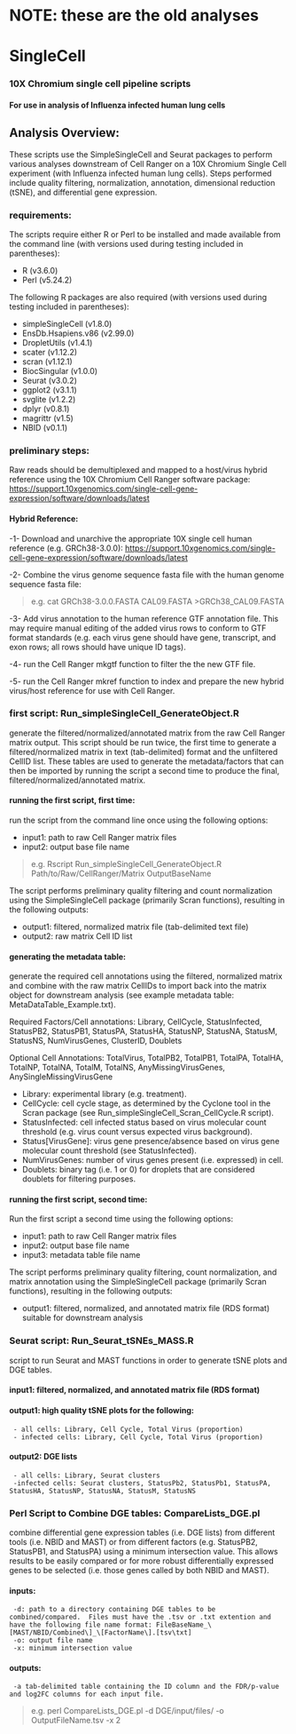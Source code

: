 # NOTE: these are the old analyses

# SingleCell
### 10X Chromium single cell pipeline scripts
#### For use in analysis of Influenza infected human lung cells

## Analysis Overview:
These scripts use the SimpleSingleCell and Seurat packages to perform various analyses downstream of Cell Ranger on a 10X Chromium Single Cell experiment (with Influenza infected human lung cells).  Steps performed include quality filtering, normalization, annotation, dimensional reduction (tSNE), and differential gene expression.

### requirements:
The scripts require either R or Perl to be installed and made available from the command line (with versions used during testing included in parentheses):
* R (v3.6.0)
* Perl (v5.24.2)

The following R packages are also required (with versions used during testing included in parentheses):
* simpleSingleCell (v1.8.0)
* EnsDb.Hsapiens.v86 (v2.99.0)
* DropletUtils (v1.4.1)
* scater (v1.12.2)
* scran (v1.12.1)
* BiocSingular (v1.0.0)
* Seurat (v3.0.2)
* ggplot2 (v3.1.1)
* svglite (v1.2.2)
* dplyr (v0.8.1)
* magrittr (v1.5)
* NBID (v0.1.1)

### preliminary steps: 
Raw reads should be demultiplexed and mapped to a host/virus hybrid reference using the 10X Chromium Cell Ranger software package:
https://support.10xgenomics.com/single-cell-gene-expression/software/downloads/latest

#### Hybrid Reference: 
-1- Download and unarchive the appropriate 10X single cell human reference (e.g. GRCh38-3.0.0):
https://support.10xgenomics.com/single-cell-gene-expression/software/downloads/latest

-2- Combine the virus genome sequence fasta file with the human genome sequence fasta file:
> e.g. cat GRCh38-3.0.0.FASTA CAL09.FASTA >GRCh38_CAL09.FASTA

-3- Add virus annotation to the human reference GTF annotation file.  This may require manual editing of the added virus rows to conform to GTF format standards (e.g. each virus gene should have gene, transcript, and exon rows; all rows should have unique ID tags).

-4- run the Cell Ranger mkgtf function to filter the the new GTF file.

-5- run the Cell Ranger mkref function to index and prepare the new hybrid virus/host reference for use with Cell Ranger.


### first script: Run_simpleSingleCell_GenerateObject.R
generate the filtered/normalized/annotated matrix from the raw Cell Ranger matrix output. This script should be run twice, the first time to generate a filtered/normalized matrix in text (tab-delimited) format and the unfiltered CellID list.  These tables are used to generate the metadata/factors that can then be imported by running the script a second time to produce the final, filtered/normalized/annotated matrix.

#### running the first script, first time:
run the script from the command line once using the following options:
- input1: path to raw Cell Ranger matrix files
- input2: output base file name

> e.g. Rscript Run_simpleSingleCell_GenerateObject.R Path/to/Raw/CellRanger/Matrix OutputBaseName

The script performs preliminary quality filtering and count normalization using the SimpleSingleCell package (primarily Scran functions), resulting in the following outputs:
- output1: filtered, normalized matrix file (tab-delimited text file)
- output2: raw matrix Cell ID list

#### generating the metadata table:
generate the required cell annotations using the filtered, normalized matrix and combine with the raw matrix CellIDs to import back into the matrix object for downstream analysis (see example metadata table: MetaDataTable_Example.txt).

Required Factors/Cell annotations: Library, CellCycle, StatusInfected, StatusPB2, StatusPB1, StatusPA, StatusHA, StatusNP, StatusNA, StatusM, StatusNS, NumVirusGenes, ClusterID, Doublets

Optional Cell Annotations: TotalVirus, TotalPB2, TotalPB1, TotalPA, TotalHA, TotalNP, TotalNA, TotalM, TotalNS, AnyMissingVirusGenes, AnySingleMissingVirusGene

- Library: experimental library (e.g. treatment).
- CellCycle: cell cycle stage, as determined by the Cyclone tool in the Scran package (see Run_simpleSingleCell_Scran_CellCycle.R script).
- StatusInfected: cell infected status based on virus molecular count threshold (e.g. virus count versus expected virus background).
- Status\[VirusGene\]: virus gene presence/absence based on virus gene molecular count threshold (see StatusInfected).
- NumVirusGenes: number of virus genes present (i.e. expressed) in cell.
- Doublets: binary tag (i.e. 1 or 0) for droplets that are considered doublets for filtering purposes.

#### running the first script, second time:
Run the first script a second time using the following options:
- input1: path to raw Cell Ranger matrix files
- input2: output base file name
- input3: metadata table file name

The script performs preliminary quality filtering, count normalization, and matrix annotation using the SimpleSingleCell package (primarily Scran functions), resulting in the following outputs:
- output1: filtered, normalized, and annotated matrix file (RDS format) suitable for downstream analysis

### Seurat script: Run_Seurat_tSNEs_MASS.R
script to run Seurat and MAST functions in order to generate tSNE plots and DGE tables.

#### input1: filtered, normalized, and annotated matrix file (RDS format)

#### output1: high quality tSNE plots for the following:
     - all cells: Library, Cell Cycle, Total Virus (proportion)
     - infected cells: Library, Cell Cycle, Total Virus (proportion)
    
#### output2: DGE lists
     - all cells: Library, Seurat clusters
     -infected cells: Seurat clusters, StatusPb2, StatusPb1, StatusPA, StatusHA, StatusNP, StatusNA, StatusM, StatusNS


### Perl Script to Combine DGE tables: CompareLists_DGE.pl
combine differential gene expression tables (i.e. DGE lists) from different tools (i.e. NBID and MAST) or from different factors (e.g. StatusPB2, StatusPB1, and StatusPA) using a minimum intersection value. This allows results to be easily compared or for more robust differentially expressed genes to be selected (i.e. those genes called by both NBID and MAST).

#### inputs:
     -d: path to a directory containing DGE tables to be combined/compared.  Files must have the .tsv or .txt extention and have the following file name format: FileBaseName_\[MAST/NBID/Combined\]_\[FactorName\].[tsv\txt]
     -o: output file name
     -x: minimum intersection value
      
 #### outputs:
     -a tab-delimited table containing the ID column and the FDR/p-value and log2FC columns for each input file. 

> e.g. perl CompareLists_DGE.pl -d DGE/input/files/ -o OutputFileName.tsv -x 2

